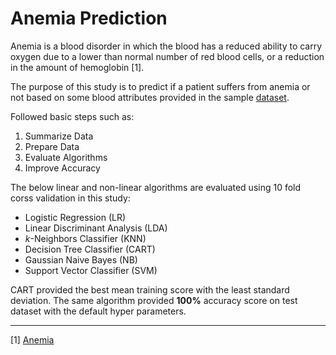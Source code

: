 # Anemia Prediction

Anemia is a blood disorder in which the blood has a reduced ability to carry oxygen due to a lower than normal number of red blood cells, or a reduction in the amount of hemoglobin [1].

The purpose of this study is to predict if a patient suffers from anemia or not based on some blood attributes provided in the sample [dataset](https://github.com/muscak/anemia-prediction/tree/master/Data).

Followed basic steps such as:
1. Summarize Data
2. Prepare Data
3. Evaluate Algorithms
4. Improve Accuracy

The below linear and non-linear algorithms are evaluated using 10 fold corss validation in this study:
- Logistic Regression (LR)
- Linear Discriminant Analysis (LDA)
- $k$-Neighbors Classifier (KNN)
- Decision Tree Classifier (CART)
- Gaussian Naive Bayes (NB)
- Support Vector Classifier (SVM)

CART provided the best mean training score with the least standard deviation. The same algorithm provided **100%** accuracy score on test dataset with the default hyper parameters. 






---

[1] [Anemia](https://en.wikipedia.org/wiki/Anemia)
